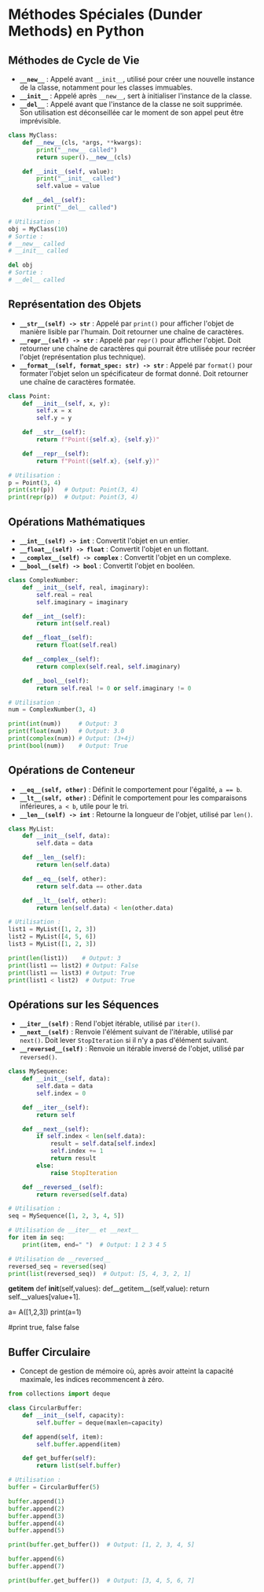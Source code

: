 # Méthodes Spéciales (Dunder Methods) en Python

## Méthodes de Cycle de Vie
- **`__new__`** : Appelé avant `__init__`, utilisé pour créer une nouvelle instance de la classe, notamment pour les classes immuables.
- **`__init__`** : Appelé après `__new__`, sert à initialiser l'instance de la classe.
- **`__del__`** : Appelé avant que l'instance de la classe ne soit supprimée. Son utilisation est déconseillée car le moment de son appel peut être imprévisible.

```python
class MyClass:
    def __new__(cls, *args, **kwargs):
        print("__new__ called")
        return super().__new__(cls)

    def __init__(self, value):
        print("__init__ called")
        self.value = value

    def __del__(self):
        print("__del__ called")

# Utilisation :
obj = MyClass(10)
# Sortie :
# __new__ called
# __init__ called

del obj
# Sortie :
# __del__ called
```


## Représentation des Objets
- **`__str__(self) -> str`** : Appelé par `print()` pour afficher l'objet de manière lisible par l'humain. Doit retourner une chaîne de caractères.
- **`__repr__(self) -> str`** : Appelé par `repr()` pour afficher l'objet. Doit retourner une chaîne de caractères qui pourrait être utilisée pour recréer l'objet (représentation plus technique).
- **`__format__(self, format_spec: str) -> str`** : Appelé par `format()` pour formater l'objet selon un spécificateur de format donné. Doit retourner une chaîne de caractères formatée.

```python
class Point:
    def __init__(self, x, y):
        self.x = x
        self.y = y

    def __str__(self):
        return f"Point({self.x}, {self.y})"

    def __repr__(self):
        return f"Point({self.x}, {self.y})"

# Utilisation :
p = Point(3, 4)
print(str(p))   # Output: Point(3, 4)
print(repr(p))  # Output: Point(3, 4)
```

## Opérations Mathématiques
- **`__int__(self) -> int`** : Convertit l'objet en un entier.
- **`__float__(self) -> float`** : Convertit l'objet en un flottant.
- **`__complex__(self) -> complex`** : Convertit l'objet en un complexe.
- **`__bool__(self) -> bool`** : Convertit l'objet en booléen.
    
```python
class ComplexNumber:
    def __init__(self, real, imaginary):
        self.real = real
        self.imaginary = imaginary

    def __int__(self):
        return int(self.real)

    def __float__(self):
        return float(self.real)

    def __complex__(self):
        return complex(self.real, self.imaginary)

    def __bool__(self):
        return self.real != 0 or self.imaginary != 0

# Utilisation :
num = ComplexNumber(3, 4)

print(int(num))     # Output: 3
print(float(num))   # Output: 3.0
print(complex(num)) # Output: (3+4j)
print(bool(num))    # Output: True
```

## Opérations de Conteneur
- **`__eq__(self, other)`** : Définit le comportement pour l'égalité, `a == b`.
- **`__lt__(self, other)`** : Définit le comportement pour les comparaisons inférieures, `a < b`, utile pour le tri.
- **`__len__(self) -> int`** : Retourne la longueur de l'objet, utilisé par `len()`.

```python
class MyList:
    def __init__(self, data):
        self.data = data

    def __len__(self):
        return len(self.data)

    def __eq__(self, other):
        return self.data == other.data

    def __lt__(self, other):
        return len(self.data) < len(other.data)

# Utilisation :
list1 = MyList([1, 2, 3])
list2 = MyList([4, 5, 6])
list3 = MyList([1, 2, 3])

print(len(list1))    # Output: 3
print(list1 == list2) # Output: False
print(list1 == list3) # Output: True
print(list1 < list2)  # Output: True
``` 

## Opérations sur les Séquences
- **`__iter__(self)`** : Rend l'objet itérable, utilisé par `iter()`.
- **`__next__(self)`** : Renvoie l'élément suivant de l'itérable, utilisé par `next()`. Doit lever `StopIteration` si il n'y a pas d'élément suivant.
- **`__reversed__(self)`** : Renvoie un itérable inversé de l'objet, utilisé par `reversed()`.

```python
class MySequence:
    def __init__(self, data):
        self.data = data
        self.index = 0

    def __iter__(self):
        return self

    def __next__(self):
        if self.index < len(self.data):
            result = self.data[self.index]
            self.index += 1
            return result
        else:
            raise StopIteration

    def __reversed__(self):
        return reversed(self.data)

# Utilisation :
seq = MySequence([1, 2, 3, 4, 5])

# Utilisation de __iter__ et __next__
for item in seq:
    print(item, end=" ")  # Output: 1 2 3 4 5

# Utilisation de __reversed__
reversed_seq = reversed(seq)
print(list(reversed_seq))  # Output: [5, 4, 3, 2, 1]
```

__getitem__
def __init__(self,values):
def__getitem__(self,value):
return self.__values[value+1]. 

a= A([1,2,3])
print(a=1)

#print true, false false

## Buffer Circulaire
- Concept de gestion de mémoire où, après avoir atteint la capacité maximale, les indices recommencent à zéro.
```python
from collections import deque

class CircularBuffer:
    def __init__(self, capacity):
        self.buffer = deque(maxlen=capacity)

    def append(self, item):
        self.buffer.append(item)

    def get_buffer(self):
        return list(self.buffer)

# Utilisation :
buffer = CircularBuffer(5)

buffer.append(1)
buffer.append(2)
buffer.append(3)
buffer.append(4)
buffer.append(5)

print(buffer.get_buffer())  # Output: [1, 2, 3, 4, 5]

buffer.append(6)
buffer.append(7)

print(buffer.get_buffer())  # Output: [3, 4, 5, 6, 7]
```

